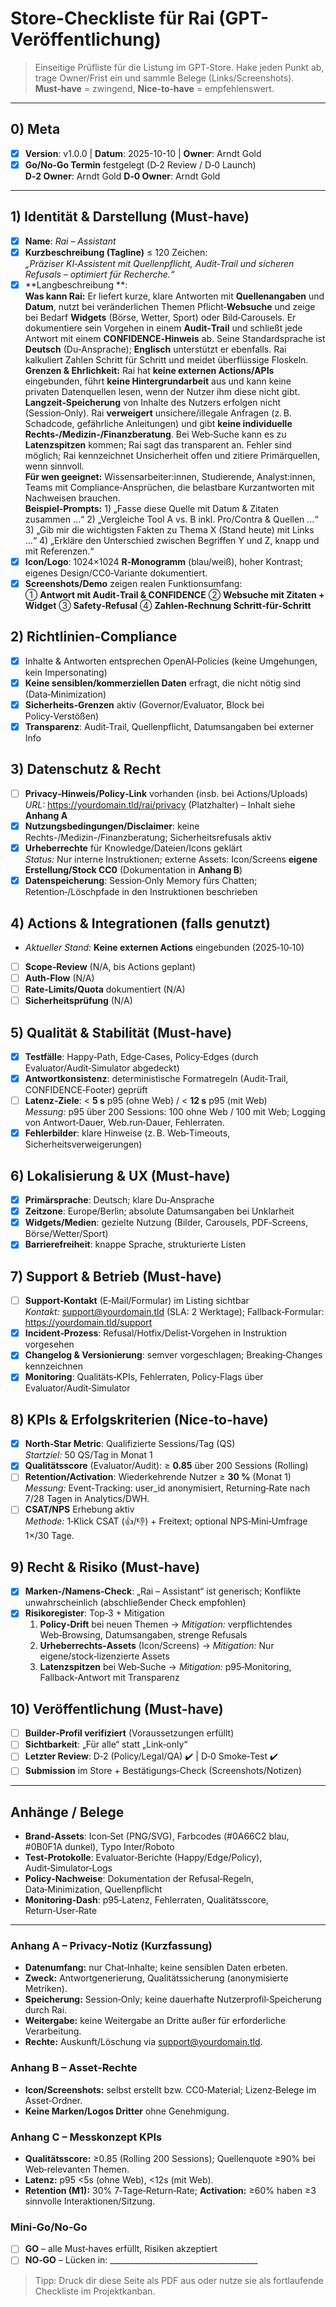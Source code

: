 # Store-Checkliste für Rai (GPT-Veröffentlichung)

> Einseitige Prüfliste für die Listung im GPT‑Store. Hake jeden Punkt ab, trage Owner/Frist ein und sammle Belege (Links/Screenshots). **Must‑have** = zwingend, **Nice‑to‑have** = empfehlenswert.

---

## 0) Meta
- [x] **Version**: v1.0.0  | **Datum**: 2025-10-10  | **Owner**: Arndt Gold
- [x] **Go/No‑Go Termin** festgelegt (D‑2 Review / D‑0 Launch)  
  **D‑2 Owner**: Arndt Gold  **D‑0 Owner**: Arndt Gold

---

## 1) Identität & Darstellung (Must‑have)
- [x] **Name**: _Rai – Assistant_
- [x] **Kurzbeschreibung (Tagline)** ≤ 120 Zeichen:  
  _„Präziser KI‑Assistent mit Quellenpflicht, Audit‑Trail und sicheren Refusals – optimiert für Recherche.“_
- [x] **Langbeschreibung **:  
  **Was kann Rai:** Er liefert kurze, klare Antworten mit **Quellenangaben** und **Datum**, nutzt bei veränderlichen Themen Pflicht‑**Websuche** und zeige bei Bedarf **Widgets** (Börse, Wetter, Sport) oder Bild‑Carousels. Er dokumentiere sein Vorgehen in einem **Audit‑Trail** und schließt jede Antwort mit einem **CONFIDENCE‑Hinweis** ab. Seine Standardsprache ist **Deutsch** (Du‑Ansprache); **Englisch** unterstützt er ebenfalls. Rai kalkuliert Zahlen Schritt für Schritt und meidet überflüssige Floskeln.  
  **Grenzen & Ehrlichkeit:** Rai hat  **keine externen Actions/APIs** eingebunden, führt **keine Hintergrundarbeit** aus und kann keine privaten Datenquellen lesen, wenn der Nutzer ihm diese nicht gibt. **Langzeit‑Speicherung** von Inhalte des Nutzers erfolgen nicht (Session‑Only). Rai **verweigert** unsichere/illegale Anfragen (z. B. Schadcode, gefährliche Anleitungen) und gibt **keine individuelle Rechts‑/Medizin‑/Finanzberatung**. Bei Web‑Suche kann es zu **Latenzspitzen** kommen; Rai sagt das transparent an. Fehler sind möglich; Rai kennzeichnet Unsicherheit offen und zitiere Primärquellen, wenn sinnvoll.  
  **Für wen geeignet:** Wissensarbeiter:innen, Studierende, Analyst:innen, Teams mit Compliance‑Ansprüchen, die belastbare Kurzantworten mit Nachweisen brauchen.  
  **Beispiel‑Prompts:** 1) „Fasse diese Quelle mit Datum & Zitaten zusammen …“ 2) „Vergleiche Tool A vs. B inkl. Pro/Contra & Quellen …“ 3) „Gib mir die wichtigsten Fakten zu Thema X (Stand heute) mit Links …“ 4) „Erkläre den Unterschied zwischen Begriffen Y und Z, knapp und mit Referenzen.“
- [x] **Icon/Logo**: 1024×1024 **R‑Monogramm** (blau/weiß), hoher Kontrast; eigenes Design/CC0‑Variante dokumentiert.
- [x] **Screenshots/Demo** zeigen realen Funktionsumfang:  
  ① **Antwort mit Audit‑Trail & CONFIDENCE**  ② **Websuche mit Zitaten + Widget**  ③ **Safety‑Refusal**  ④ **Zahlen‑Rechnung Schritt‑für‑Schritt**

## 2) Richtlinien‑Compliance 
- [x] Inhalte & Antworten entsprechen OpenAI‑Policies (keine Umgehungen, kein Impersonating)
- [x] **Keine sensiblen/kommerziellen Daten** erfragt, die nicht nötig sind (Data‑Minimization)
- [x] **Sicherheits‑Grenzen** aktiv (Governor/Evaluator, Block bei Policy‑Verstößen)
- [x] **Transparenz**: Audit‑Trail, Quellenpflicht, Datumsangaben bei externer Info

## 3) Datenschutz & Recht 
- [ ] **Privacy‑Hinweis/Policy‑Link** vorhanden (insb. bei Actions/Uploads)  
  _URL:_ https://yourdomain.tld/rai/privacy (Platzhalter) – Inhalt siehe **Anhang A**
- [x] **Nutzungsbedingungen/Disclaimer**: keine Rechts-/Medizin-/Finanzberatung; Sicherheitsrefusals aktiv
- [x] **Urheberrechte** für Knowledge/Dateien/Icons geklärt  
  _Status:_ Nur interne Instruktionen; externe Assets: Icon/Screens **eigene Erstellung/Stock CC0** (Dokumentation in **Anhang B**) 
- [x] **Datenspeicherung**: Session‑Only Memory fürs Chatten; Retention‑/Löschpfade in den Instruktionen beschrieben

## 4) Actions & Integrationen (falls genutzt)
- _Aktueller Stand:_ **Keine externen Actions** eingebunden (2025‑10‑10)
- [ ] **Scope‑Review** (N/A, bis Actions geplant)
- [ ] **Auth‑Flow** (N/A)
- [ ] **Rate‑Limits/Quota** dokumentiert (N/A)
- [ ] **Sicherheitsprüfung** (N/A)

## 5) Qualität & Stabilität (Must‑have)
- [x] **Testfälle**: Happy‑Path, Edge‑Cases, Policy‑Edges (durch Evaluator/Audit‑Simulator abgedeckt)
- [x] **Antwortkonsistenz**: deterministische Formatregeln (Audit‑Trail, CONFIDENCE‑Footer) geprüft
- [ ] **Latenz‑Ziele**: < **5 s** p95 (ohne Web) / < **12 s** p95 (mit Web)  
  _Messung:_ p95 über 200 Sessions: 100 ohne Web / 100 mit Web; Logging von Antwort‑Dauer, Web.run‑Dauer, Fehlerraten. 
- [x] **Fehlerbilder**: klare Hinweise (z. B. Web‑Timeouts, Sicherheitsverweigerungen)

## 6) Lokalisierung & UX (Must‑have)
- [x] **Primärsprache**: Deutsch; klare Du‑Ansprache
- [x] **Zeitzone**: Europe/Berlin; absolute Datumsangaben bei Unklarheit
- [x] **Widgets/Medien**: gezielte Nutzung (Bilder, Carousels, PDF‑Screens, Börse/Wetter/Sport)
- [x] **Barrierefreiheit**: knappe Sprache, strukturierte Listen

## 7) Support & Betrieb (Must‑have)
- [ ] **Support‑Kontakt** (E‑Mail/Formular) im Listing sichtbar  
  _Kontakt:_ support@yourdomain.tld (SLA: 2 Werktage); Fallback‑Formular: https://yourdomain.tld/support
- [x] **Incident‑Prozess**: Refusal/Hotfix/Delist‑Vorgehen in Instruktion vorgesehen
- [x] **Changelog & Versionierung**: semver vorgeschlagen; Breaking‑Changes kennzeichnen
- [x] **Monitoring**: Qualitäts‑KPIs, Fehlerraten, Policy‑Flags über Evaluator/Audit‑Simulator

## 8) KPIs & Erfolgskriterien (Nice‑to‑have)
- [x] **North‑Star Metric**: Qualifizierte Sessions/Tag (QS)  
  _Startziel:_ 50 QS/Tag in Monat 1
- [x] **Qualitätsscore** (Evaluator/Audit): ≥ **0.85** über 200 Sessions (Rolling)
- [ ] **Retention/Activation**: Wiederkehrende Nutzer ≥ **30 %** (Monat 1)  
  _Messung:_ Event‑Tracking: user_id anonymisiert, Returning‑Rate nach 7/28 Tagen in Analytics/DWH.
- [ ] **CSAT/NPS** Erhebung aktiv  
  _Methode:_ 1‑Klick CSAT (👍/👎) + Freitext; optional NPS‑Mini‑Umfrage 1×/30 Tage.

## 9) Recht & Risiko (Must‑have)
- [x] **Marken‑/Namens‑Check**: „Rai – Assistant“ ist generisch; Konflikte unwahrscheinlich (abschließender Check empfohlen)
- [x] **Risikoregister**: Top‑3 + Mitigation  
  1) **Policy‑Drift** bei neuen Themen → _Mitigation:_ verpflichtendes Web‑Browsing, Datumsangaben, strenge Refusals  
  2) **Urheberrechts‑Assets** (Icon/Screens) → _Mitigation:_ Nur eigene/stock‑lizenzierte Assets  
  3) **Latenzspitzen** bei Web‑Suche → _Mitigation:_ p95‑Monitoring, Fallback‑Antwort mit Transparenz

## 10) Veröffentlichung (Must‑have)
- [ ] **Builder‑Profil verifiziert** (Voraussetzungen erfüllt)
- [ ] **Sichtbarkeit**: „Für alle“ statt „Link‑only“
- [ ] **Letzter Review**: D‑2 (Policy/Legal/QA) ✔️  | D‑0 Smoke‑Test ✔️
- [ ] **Submission** im Store + Bestätigungs‑Check (Screenshots/Notizen)

---

## Anhänge / Belege
- **Brand‑Assets**: Icon‑Set (PNG/SVG), Farbcodes (#0A66C2 blau, #0B0F1A dunkel), Typo Inter/Roboto
- **Test‑Protokolle**: Evaluator‑Berichte (Happy/Edge/Policy), Audit‑Simulator‑Logs
- **Policy‑Nachweise**: Dokumentation der Refusal‑Regeln, Data‑Minimization, Quellenpflicht
- **Monitoring‑Dash**: p95‑Latenz, Fehlerraten, Qualitätsscore, Return‑User‑Rate

---

### Anhang A – Privacy‑Notiz (Kurzfassung)
- **Datenumfang:** nur Chat‑Inhalte; keine sensiblen Daten erbeten. 
- **Zweck:** Antwortgenerierung, Qualitätssicherung (anonymisierte Metriken).
- **Speicherung:** Session‑Only; keine dauerhafte Nutzerprofil‑Speicherung durch Rai.
- **Weitergabe:** keine Weitergabe an Dritte außer für erforderliche Verarbeitung.
- **Rechte:** Auskunft/Löschung via support@yourdomain.tld.

### Anhang B – Asset‑Rechte
- **Icon/Screenshots:** selbst erstellt bzw. CC0‑Material; Lizenz‑Belege im Asset‑Ordner.
- **Keine Marken/Logos Dritter** ohne Genehmigung.

### Anhang C – Messkonzept KPIs
- **Qualitätsscore:** ≥0.85 (Rolling 200 Sessions); Quellenquote ≥90% bei Web‑relevanten Themen.
- **Latenz:** p95 <5s (ohne Web), <12s (mit Web).
- **Retention (M1):** 30% 7‑Tage‑Return‑Rate; **Activation:** ≥60% haben ≥3 sinnvolle Interaktionen/Sitzung.

### Mini‑Go/No‑Go
- [ ] **GO** – alle Must‑haves erfüllt, Risiken akzeptiert
- [ ] **NO‑GO** – Lücken in: _____________________________________

> Tipp: Druck dir diese Seite als PDF aus oder nutze sie als fortlaufende Checkliste im Projektkanban.

